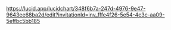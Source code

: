 https://lucid.app/lucidchart/348f6b7a-247d-4976-9e47-9643ee68ba2d/edit?invitationId=inv_fffe4f26-5e54-4c3c-aa09-5effbc5bb185
